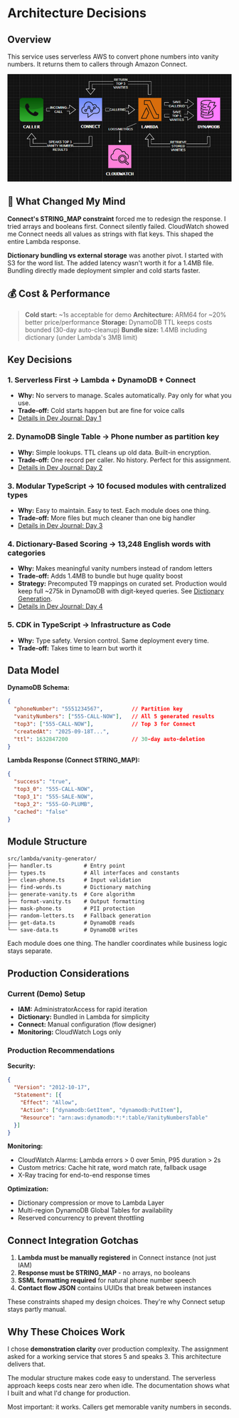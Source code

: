 # Architecture Decisions

## Overview

This service uses serverless AWS to convert phone numbers into vanity numbers. It returns them to callers through Amazon Connect.

![AWSVanityService Architecture](./architecture.png)

## 🎯 What Changed My Mind

**Connect's STRING_MAP constraint** forced me to redesign the response. I tried arrays and booleans first. Connect silently failed. CloudWatch showed me Connect needs all values as strings with flat keys. This shaped the entire Lambda response.

**Dictionary bundling vs external storage** was another pivot. I started with S3 for the word list. The added latency wasn't worth it for a 1.4MB file. Bundling directly made deployment simpler and cold starts faster.

## 💰 Cost & Performance

> **Cold start:** ~1s acceptable for demo
> **Architecture:** ARM64 for ~20% better price/performance
> **Storage:** DynamoDB TTL keeps costs bounded (30-day auto-cleanup)
> **Bundle size:** 1.4MB including dictionary (under Lambda's 3MB limit)

## Key Decisions

### 1. **Serverless First** → Lambda + DynamoDB + Connect
- **Why:** No servers to manage. Scales automatically. Pay only for what you use.
- **Trade-off:** Cold starts happen but are fine for voice calls
- [Details in Dev Journal: Day 1](./development-journal.md#day-1)

### 2. **DynamoDB Single Table** → Phone number as partition key
- **Why:** Simple lookups. TTL cleans up old data. Built-in encryption.
- **Trade-off:** One record per caller. No history. Perfect for this assignment.
- [Details in Dev Journal: Day 2](./development-journal.md#day-2)

### 3. **Modular TypeScript** → 10 focused modules with centralized types
- **Why:** Easy to maintain. Easy to test. Each module does one thing.
- **Trade-off:** More files but much cleaner than one big handler
- [Details in Dev Journal: Day 3](./development-journal.md#day-3)

### 4. **Dictionary-Based Scoring** → 13,248 English words with categories
- **Why:** Makes meaningful vanity numbers instead of random letters
- **Trade-off:** Adds 1.4MB to bundle but huge quality boost
- **Strategy:** Precomputed T9 mappings on curated set. Production would keep full ~275k in DynamoDB with digit-keyed queries. See [Dictionary Generation](../README.md#dictionary-generation-ai-assisted).
- [Details in Dev Journal: Day 4](./development-journal.md#day-4)

### 5. **CDK in TypeScript** → Infrastructure as Code
- **Why:** Type safety. Version control. Same deployment every time.
- **Trade-off:** Takes time to learn but worth it

## Data Model

**DynamoDB Schema:**
```json
{
  "phoneNumber": "5551234567",         // Partition key
  "vanityNumbers": ["555-CALL-NOW"],   // All 5 generated results
  "top3": ["555-CALL-NOW"],            // Top 3 for Connect
  "createdAt": "2025-09-18T...",
  "ttl": 1632847200                    // 30-day auto-deletion
}
```

**Lambda Response (Connect STRING_MAP):**
```json
{
  "success": "true",
  "top3_0": "555-CALL-NOW",
  "top3_1": "555-SALE-NOW",
  "top3_2": "555-GO-PLUMB",
  "cached": "false"
}
```

## Module Structure

```
src/lambda/vanity-generator/
├── handler.ts          # Entry point
├── types.ts            # All interfaces and constants
├── clean-phone.ts      # Input validation
├── find-words.ts       # Dictionary matching
├── generate-vanity.ts  # Core algorithm
├── format-vanity.ts    # Output formatting
├── mask-phone.ts       # PII protection
├── random-letters.ts   # Fallback generation
├── get-data.ts         # DynamoDB reads
└── save-data.ts        # DynamoDB writes
```

Each module does one thing. The handler coordinates while business logic stays separate.

## Production Considerations

### Current (Demo) Setup
- **IAM:** AdministratorAccess for rapid iteration
- **Dictionary:** Bundled in Lambda for simplicity
- **Connect:** Manual configuration (flow designer)
- **Monitoring:** CloudWatch Logs only

### Production Recommendations

**Security:**
```json
{
  "Version": "2012-10-17",
  "Statement": [{
    "Effect": "Allow",
    "Action": ["dynamodb:GetItem", "dynamodb:PutItem"],
    "Resource": "arn:aws:dynamodb:*:*:table/VanityNumbersTable"
  }]
}
```

**Monitoring:**
- CloudWatch Alarms: Lambda errors > 0 over 5min, P95 duration > 2s
- Custom metrics: Cache hit rate, word match rate, fallback usage
- X-Ray tracing for end-to-end response times

**Optimization:**
- Dictionary compression or move to Lambda Layer
- Multi-region DynamoDB Global Tables for availability
- Reserved concurrency to prevent throttling

## Connect Integration Gotchas

1. **Lambda must be manually registered** in Connect instance (not just IAM)
2. **Response must be STRING_MAP** - no arrays, no booleans
3. **SSML formatting required** for natural phone number speech
4. **Contact flow JSON** contains UUIDs that break between instances

These constraints shaped my design choices. They're why Connect setup stays partly manual.

## Why These Choices Work

I chose **demonstration clarity** over production complexity. The assignment asked for a working service that stores 5 and speaks 3. This architecture delivers that.

The modular structure makes code easy to understand. The serverless approach keeps costs near zero when idle. The documentation shows what I built and what I'd change for production.

Most important: it works. Callers get memorable vanity numbers in seconds.